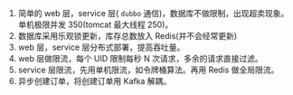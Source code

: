 1. 简单的 web 层，service 层( `dubbo` 通信)，数据库不做限制，出现超卖现象。单机极限并发 350(tomcat 最大线程 250)。
2. 数据库采用乐观锁更新，库存总数放入 Redis(并不会经常更新)
3. web 层，service 层分布式部署，提高吞吐量。
4. web 层做限流，每个 UID 限制每秒 N 次请求，多余的请求直接过滤。
5. service 层限流，先用单机限流，如令牌桶算法。再用 Redis 做全局限流。
6. 异步创建订单，将创建订单用 Kafka 解耦。